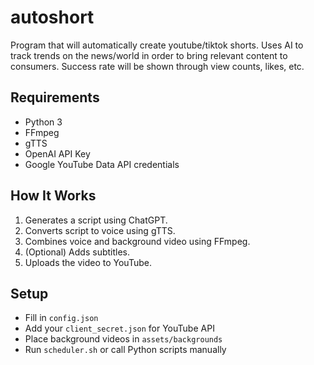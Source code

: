 # autoshort
Program that will automatically create youtube/tiktok shorts. Uses AI to track trends on the news/world in order to bring relevant content to consumers. Success rate will be shown through view counts, likes, etc.

## Requirements
- Python 3
- FFmpeg
- gTTS
- OpenAI API Key
- Google YouTube Data API credentials

## How It Works
1. Generates a script using ChatGPT.
2. Converts script to voice using gTTS.
3. Combines voice and background video using FFmpeg.
4. (Optional) Adds subtitles.
5. Uploads the video to YouTube.

## Setup
- Fill in `config.json`
- Add your `client_secret.json` for YouTube API
- Place background videos in `assets/backgrounds`
- Run `scheduler.sh` or call Python scripts manually
